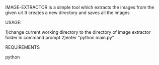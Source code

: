 IMAGE-EXTRACTOR is a simple tool which extracts the images from the given url.It creates a new directory and saves all the images

USAGE:

1)change current working directory to the directory of image extractor folder in command prompt
2)enter "python main.py"

REQUIREMENTS

python 
